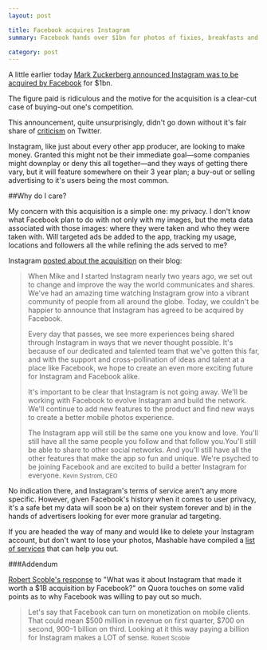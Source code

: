 ```yaml
---
layout: post

title: Facebook acquires Instagram
summary: Facebook hands over $1bn for photos of fixies, breakfasts and cats.

category: post
---
```

A little earlier today [Mark Zuckerberg announced Instagram was to be acquired by Facebook](https://www.facebook.com/zuck/posts/10100318398827991) for $1bn.

The figure paid is ridiculous and the motive for the acquisition is a clear-cut case of buying-out one's competition.

This announcement, quite unsurprisingly, didn't go down without it's fair share of [criticism](https://twitter.com/#!/search/delete%20instagram) on Twitter.

Instagram, like just about every other app producer, are looking to make money. Granted this might not be their immediate goal&mdash;some companies might downplay or deny this all together&mdash;and they ways of getting there vary, but it will feature somewhere on their 3 year plan; a buy-out or selling advertising to it's users being the most common.

##Why do I care?

My concern with this acquisition is a simple one: my privacy. I don't know what Facebook plan to do with not only with my images, but the meta data associated with those images: where they were taken and who they were taken with. Will targeted ads be added to the app, tracking my usage, locations and followers all the while refining the ads served to me?

Instagram [posted about the acquisition](http://blog.instagram.com/post/20785013897/instagram-facebook) on their blog:

> When Mike and I started Instagram nearly two years ago, we set out to 
> change and improve the way the world communicates and shares. 
> We've had an amazing time watching Instagram grow into a 
> vibrant community of people from all around the globe. 
> Today, we couldn't be happier to announce that Instagram has 
> agreed to be acquired by Facebook.
>
> Every day that passes, we see more experiences being shared 
> through Instagram in ways that we never thought possible. 
> It's because of our dedicated and talented team that we've 
> gotten this far, and with the support and cross-pollination 
> of ideas and talent at a place like Facebook, we hope to 
> create an even more exciting future for Instagram and 
> Facebook alike.
>
>It's important to be clear that Instagram is not going away. 
> We'll be working with Facebook to evolve Instagram and 
> build the network. We'll continue to add new features to the 
> product and find new ways to create a better mobile photos experience.
>
> The Instagram app will still be the same one you know and love. 
> You'll still have all the same people you follow and that 
> follow you.You'll still be able to share to other social networks. 
> And you'll still have all the other features that make the app 
> so fun and unique. We're psyched to be joining Facebook and 
> are excited to build a better Instagram for everyone.
> <small>Kevin Systrom, CEO</small>

No indication there, and Instagram's terms of service aren't any more specific. However, given Facebook's history when it comes to user privacy, it's a safe bet my data will soon be a) on their system forever and b) in the hands of advertisers looking for ever more granular ad targeting.

If you are headed the way of many and would like to delete your Instagram account, but don't want to lose your photos, Mashable have compiled a [list of services](http://mashable.com/2012/04/09/deleting-instagram-account-save-pics/) that can help you out.

###Addendum

[Robert Scoble's response](http://www.quora.com/Facebook-Instagram-Acquisition-April-2012/What-was-it-about-Instagram-that-made-it-worth-a-1B-acquisition-by-Facebook) to "What was it about Instagram that made it worth a $1B acquisition by Facebook?" on Quora touches on some valid points as to why Facebook was willing to pay out so much.

> Let's say that Facebook can turn on monetization on mobile 
> clients. That could mean $500 million in revenue on first quarter, 
> $700 on second, $900–$1 billion on third. Looking at it 
> this way paying a billion for Instagram makes a LOT of sense.
> <small>Robert Scoble</small>